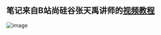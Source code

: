 ## 笔记来自B站尚硅谷张天禹讲师的[视频教程](https://www.bilibili.com/video/BV1wy4y1D7JT?spm_id_from=333.337.search-card.all.click)

![image](https://user-images.githubusercontent.com/26899221/163426054-f7d462da-ae96-4f9b-8a66-c355bf3c8f5a.png)
